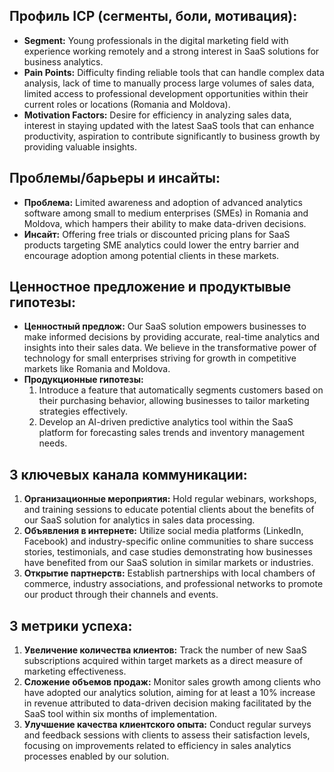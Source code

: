 ## Профиль ICP (сегменты, боли, мотивация):

- **Segment:** Young professionals in the digital marketing field with experience working remotely and a strong interest in SaaS solutions for business analytics.
- **Pain Points:** Difficulty finding reliable tools that can handle complex data analysis, lack of time to manually process large volumes of sales data, limited access to professional development opportunities within their current roles or locations (Romania and Moldova).
- **Motivation Factors:** Desire for efficiency in analyzing sales data, interest in staying updated with the latest SaaS tools that can enhance productivity, aspiration to contribute significantly to business growth by providing valuable insights.

## Проблемы/барьеры и инсайты:

- **Проблема:** Limited awareness and adoption of advanced analytics software among small to medium enterprises (SMEs) in Romania and Moldova, which hampers their ability to make data-driven decisions.
- **Инсайт:** Offering free trials or discounted pricing plans for SaaS products targeting SME analytics could lower the entry barrier and encourage adoption among potential clients in these markets.

## Ценностное предложение и продуктывые гипотезы:

- **Ценностный предлож:** Our SaaS solution empowers businesses to make informed decisions by providing accurate, real-time analytics and insights into their sales data. We believe in the transformative power of technology for small enterprises striving for growth in competitive markets like Romania and Moldova.
- **Продукционные гипотезы:** 
  1. Introduce a feature that automatically segments customers based on their purchasing behavior, allowing businesses to tailor marketing strategies effectively.
  2. Develop an AI-driven predictive analytics tool within the SaaS platform for forecasting sales trends and inventory management needs.

## 3 ключевых канала коммуникации:

1. **Организационные мероприятия:** Hold regular webinars, workshops, and training sessions to educate potential clients about the benefits of our SaaS solution for analytics in sales data processing.
2. **Объявления в интернете:** Utilize social media platforms (LinkedIn, Facebook) and industry-specific online communities to share success stories, testimonials, and case studies demonstrating how businesses have benefited from our SaaS solution in similar markets or industries.
3. **Открытие партнерств:** Establish partnerships with local chambers of commerce, industry associations, and professional networks to promote our product through their channels and events.

## 3 метрики успеха:

1. **Увеличение количества клиентов:** Track the number of new SaaS subscriptions acquired within target markets as a direct measure of marketing effectiveness.
2. **Сложение объемов продаж:** Monitor sales growth among clients who have adopted our analytics solution, aiming for at least a 10% increase in revenue attributed to data-driven decision making facilitated by the SaaS tool within six months of implementation.
3. **Улучшение качества клиентского опыта:** Conduct regular surveys and feedback sessions with clients to assess their satisfaction levels, focusing on improvements related to efficiency in sales analytics processes enabled by our solution.